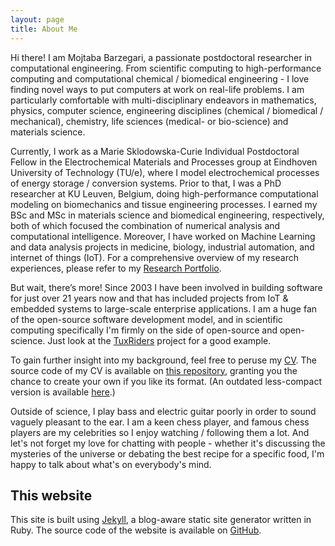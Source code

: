 ```yaml
---
layout: page
title: About Me
---
```


Hi there! I am Mojtaba Barzegari, a passionate postdoctoral researcher in computational engineering. From scientific computing to high-performance computing and computational chemical / biomedical engineering - I love finding novel ways to put computers at work on real-life problems. I am particularly comfortable with multi-disciplinary endeavors in mathematics, physics, computer science, engineering disciplines (chemical / biomedical / mechanical), chemistry, life sciences (medical- or bio-science) and materials science.

Currently, I work as a Marie Sklodowska-Curie Individual Postdoctoral Fellow in the Electrochemical Materials and Processes group at Eindhoven University of Technology (TU/e), where I model electrochemical processes of energy storage / conversion systems. Prior to that, I was a PhD researcher at KU Leuven, Belgium, doing high-performance computational modeling on biomechanics and tissue engineering processes. I earned my BSc and MSc in materials science and biomedical engineering, respectively, both of which focused the combination of numerical analysis and computational intelligence. Moreover, I have worked on Machine Learning and data analysis projects in medicine, biology, industrial automation, and internet of things (IoT). For a comprehensive overview of my research experiences,  please refer to my [Research Portfolio](/research).

But wait, there’s more! Since 2003 I have been involved in building software for just over 21 years now and that has included projects from IoT & embedded systems to large-scale enterprise applications. I am a huge fan of the open-source software development model, and in scientific computing specifically I'm firmly on the side of open-source and open-science. Just look at the <a target="_blank" href="http://tuxriders.com/">TuxRiders</a> project for a good  example.

To gain further insight into my background, feel free to peruse my [CV](http://nbviewer.jupyter.org/github/mbarzegary/MyCV-shortened/blob/main/main.pdf). The source code of my CV is available on [this repository](https://github.com/mbarzegary/MyCV-shortened), granting you the chance to create your own if you like its format. (An outdated less-compact version is available [here](https://github.com/mbarzegary/MyCV).)

Outside of science, I play bass and electric guitar poorly in order to sound vaguely pleasant to the ear. I am a keen chess player, and famous chess players are my celebrities so I enjoy watching / following them a lot. And let's not forget my love for chatting with people - whether it's discussing the mysteries of the universe or debating the best recipe for a specific food, I'm happy to talk about what's on everybody's mind.

## This website

This site is built using [Jekyll](https://github.com/jekyll/jekyll), a blog-aware static site generator written in Ruby. The source code of the website is available on [GitHub](https://github.com/mbarzegary/mbarzegary.github.io).
